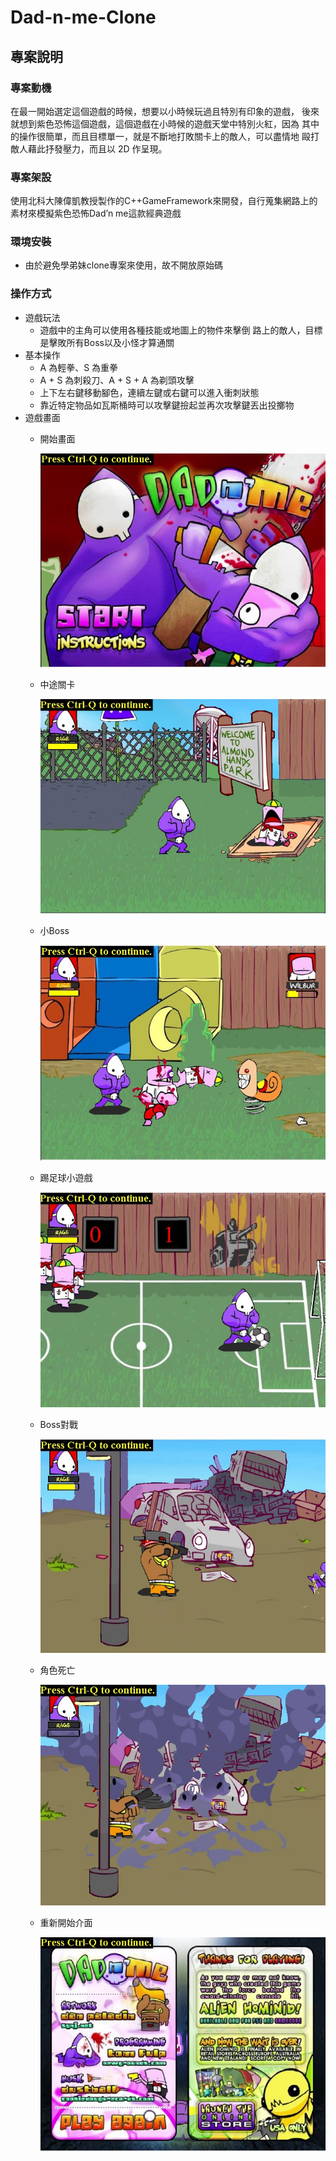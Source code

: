 # Dad-n-me-Clone

## 專案說明

### 專案動機

在最一開始選定這個遊戲的時候，想要以小時候玩過且特別有印象的遊戲，
後來就想到紫色恐怖這個遊戲，這個遊戲在小時候的遊戲天堂中特別火紅，因為
其中的操作很簡單，而且目標單一，就是不斷地打敗關卡上的敵人，可以盡情地
毆打敵人藉此抒發壓力，而且以 2D 作呈現。

### 專案架設

使用北科大陳偉凱教授製作的C++GameFramework來開發，自行蒐集網路上的素材來模擬紫色恐怖Dad’n me這款經典遊戲

### 環境安裝

- 由於避免學弟妹clone專案來使用，故不開放原始碼

### 操作方式

- 遊戲玩法
    - 遊戲中的主角可以使用各種技能或地圖上的物件來擊倒
    路上的敵人，目標是擊敗所有Boss以及小怪才算通關
- 基本操作
    - A 為輕拳、S 為重拳
    - A + S 為刺殺刀、A + S + A 為剃頭攻擊
    - 上下左右鍵移動腳色，連續左鍵或右鍵可以進入衝刺狀態
    - 靠近特定物品如瓦斯桶時可以攻擊鍵撿起並再次攻擊鍵丟出投擲物
- 遊戲畫面
    - 開始畫面
        
        ![1.JPG](image/1.jpg)
        
    - 中途關卡
        
        ![2.JPG](image/2.jpg)
        
    - 小Boss
        
        ![3.JPG](image/3.jpg)
        
    - 踢足球小遊戲
        
        ![4.JPG](image/4.jpg)
        
    - Boss對戰
        
        ![5.JPG](image/5.jpg)
        
    - 角色死亡
        
        ![6.JPG](image/6.jpg)
        
    - 重新開始介面
        
        ![7.JPG](image/7.jpg)
